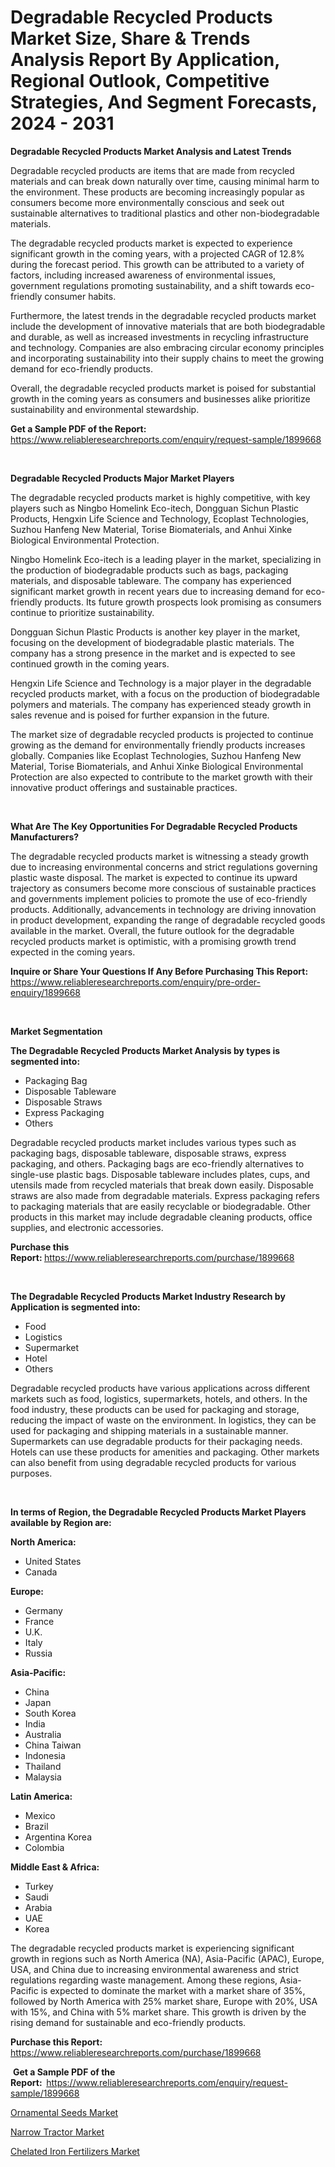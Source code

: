 <p><h1>Degradable Recycled Products Market Size, Share & Trends Analysis Report By Application, Regional Outlook, Competitive Strategies, And Segment Forecasts, 2024 - 2031</h1></p><p><strong>Degradable Recycled Products Market Analysis and Latest Trends</strong></p>
<p><p>Degradable recycled products are items that are made from recycled materials and can break down naturally over time, causing minimal harm to the environment. These products are becoming increasingly popular as consumers become more environmentally conscious and seek out sustainable alternatives to traditional plastics and other non-biodegradable materials.</p><p>The degradable recycled products market is expected to experience significant growth in the coming years, with a projected CAGR of 12.8% during the forecast period. This growth can be attributed to a variety of factors, including increased awareness of environmental issues, government regulations promoting sustainability, and a shift towards eco-friendly consumer habits.</p><p>Furthermore, the latest trends in the degradable recycled products market include the development of innovative materials that are both biodegradable and durable, as well as increased investments in recycling infrastructure and technology. Companies are also embracing circular economy principles and incorporating sustainability into their supply chains to meet the growing demand for eco-friendly products.</p><p>Overall, the degradable recycled products market is poised for substantial growth in the coming years as consumers and businesses alike prioritize sustainability and environmental stewardship.</p></p>
<p><strong>Get a Sample PDF of the Report:&nbsp;</strong> <a href="https://www.reliableresearchreports.com/enquiry/request-sample/1899668">https://www.reliableresearchreports.com/enquiry/request-sample/1899668</a></p>
<p>&nbsp;</p>
<p><strong>Degradable Recycled Products Major Market Players</strong></p>
<p><p>The degradable recycled products market is highly competitive, with key players such as Ningbo Homelink Eco-itech, Dongguan Sichun Plastic Products, Hengxin Life Science and Technology, Ecoplast Technologies, Suzhou Hanfeng New Material, Torise Biomaterials, and Anhui Xinke Biological Environmental Protection.</p><p>Ningbo Homelink Eco-itech is a leading player in the market, specializing in the production of biodegradable products such as bags, packaging materials, and disposable tableware. The company has experienced significant market growth in recent years due to increasing demand for eco-friendly products. Its future growth prospects look promising as consumers continue to prioritize sustainability.</p><p>Dongguan Sichun Plastic Products is another key player in the market, focusing on the development of biodegradable plastic materials. The company has a strong presence in the market and is expected to see continued growth in the coming years.</p><p>Hengxin Life Science and Technology is a major player in the degradable recycled products market, with a focus on the production of biodegradable polymers and materials. The company has experienced steady growth in sales revenue and is poised for further expansion in the future.</p><p>The market size of degradable recycled products is projected to continue growing as the demand for environmentally friendly products increases globally. Companies like Ecoplast Technologies, Suzhou Hanfeng New Material, Torise Biomaterials, and Anhui Xinke Biological Environmental Protection are also expected to contribute to the market growth with their innovative product offerings and sustainable practices.</p></p>
<p>&nbsp;</p>
<p><strong>What Are The Key Opportunities For Degradable Recycled Products Manufacturers?</strong></p>
<p><p>The degradable recycled products market is witnessing a steady growth due to increasing environmental concerns and strict regulations governing plastic waste disposal. The market is expected to continue its upward trajectory as consumers become more conscious of sustainable practices and governments implement policies to promote the use of eco-friendly products. Additionally, advancements in technology are driving innovation in product development, expanding the range of degradable recycled goods available in the market. Overall, the future outlook for the degradable recycled products market is optimistic, with a promising growth trend expected in the coming years.</p></p>
<p><strong>Inquire or Share Your Questions If Any Before Purchasing This Report:</strong> <a href="https://www.reliableresearchreports.com/enquiry/pre-order-enquiry/1899668">https://www.reliableresearchreports.com/enquiry/pre-order-enquiry/1899668</a></p>
<p>&nbsp;</p>
<p><strong>Market Segmentation</strong></p>
<p><strong>The Degradable Recycled Products Market Analysis by types is segmented into:</strong></p>
<p><ul><li>Packaging Bag</li><li>Disposable Tableware</li><li>Disposable Straws</li><li>Express Packaging</li><li>Others</li></ul></p>
<p><p>Degradable recycled products market includes various types such as packaging bags, disposable tableware, disposable straws, express packaging, and others. Packaging bags are eco-friendly alternatives to single-use plastic bags. Disposable tableware includes plates, cups, and utensils made from recycled materials that break down easily. Disposable straws are also made from degradable materials. Express packaging refers to packaging materials that are easily recyclable or biodegradable. Other products in this market may include degradable cleaning products, office supplies, and electronic accessories.</p></p>
<p><strong>Purchase this Report:&nbsp;</strong><a href="https://www.reliableresearchreports.com/purchase/1899668">https://www.reliableresearchreports.com/purchase/1899668</a></p>
<p>&nbsp;</p>
<p><strong>The Degradable Recycled Products Market Industry Research by Application is segmented into:</strong></p>
<p><ul><li>Food</li><li>Logistics</li><li>Supermarket</li><li>Hotel</li><li>Others</li></ul></p>
<p><p>Degradable recycled products have various applications across different markets such as food, logistics, supermarkets, hotels, and others. In the food industry, these products can be used for packaging and storage, reducing the impact of waste on the environment. In logistics, they can be used for packaging and shipping materials in a sustainable manner. Supermarkets can use degradable products for their packaging needs. Hotels can use these products for amenities and packaging. Other markets can also benefit from using degradable recycled products for various purposes.</p></p>
<p>&nbsp;</p>
<p><strong>In terms of Region, the Degradable Recycled Products Market Players available by Region are:</strong></p>
<p>
    <p> <strong> North America: </strong>
        <ul>
            <li>United States</li>
            <li>Canada</li>
        </ul>
        </p> 
    <p> <strong> Europe: </strong>
        <ul>
            <li>Germany</li>
            <li>France</li>
            <li>U.K.</li>
            <li>Italy</li>
            <li>Russia</li>
        </ul>
        </p> 
    <p> <strong> Asia-Pacific: </strong>
        <ul>
            <li>China</li>
            <li>Japan</li>
            <li>South Korea</li>
            <li>India</li>
            <li>Australia</li>
            <li>China Taiwan</li>
            <li>Indonesia</li>
            <li>Thailand</li>
            <li>Malaysia</li>
        </ul>
        </p> 
    <p> <strong> Latin America: </strong>
        <ul>
            <li>Mexico</li>
            <li>Brazil</li>
            <li>Argentina Korea</li>
            <li>Colombia</li>
        </ul>
        </p> 
    <p> <strong> Middle East & Africa: </strong>
        <ul>
            <li>Turkey</li>
            <li>Saudi</li>
            <li>Arabia</li>
            <li>UAE</li>
            <li>Korea</li>
        </ul>
    </p>
    </p>
<p><p>The degradable recycled products market is experiencing significant growth in regions such as North America (NA), Asia-Pacific (APAC), Europe, USA, and China due to increasing environmental awareness and strict regulations regarding waste management. Among these regions, Asia-Pacific is expected to dominate the market with a market share of 35%, followed by North America with 25% market share, Europe with 20%, USA with 15%, and China with 5% market share. This growth is driven by the rising demand for sustainable and eco-friendly products.</p></p>
<p><strong>Purchase this Report: </strong><a href="https://www.reliableresearchreports.com/purchase/1899668">https://www.reliableresearchreports.com/purchase/1899668</a></p>
<p>&nbsp;<strong>Get a Sample PDF of the Report:&nbsp;&nbsp;</strong><a href="https://www.reliableresearchreports.com/enquiry/request-sample/1899668">https://www.reliableresearchreports.com/enquiry/request-sample/1899668</a></p>
<p><strong></strong></p>
<p><p><a href="https://issuu.com/reportprime-2/docs/ornamental-seeds-market-size-2030.pptx">Ornamental Seeds Market</a></p><p><a href="https://view.publitas.com/reportprime-1/narrow-tractor-market-size-2024-2031-global-industrial-analysis-key-geographical-regions-market-share-top-key-players-product-types-and-forecast-research-report/">Narrow Tractor Market</a></p><p><a href="https://issuu.com/reportprime-2/docs/chelated-iron-fertilizers-market-size-2030.pptx">Chelated Iron Fertilizers Market</a></p></p>